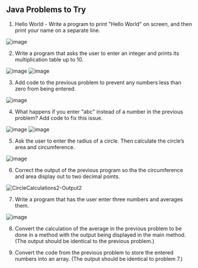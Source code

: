 ## Java Problems to Try

1. Hello World - Write a program to print "Hello World" on screen, and then print your name on a separate line.

![image](https://user-images.githubusercontent.com/40579055/137592679-5b774bdb-39a0-4b33-b885-624a24d9cda5.png)

2. Write a program that asks the user to enter an integer and prints its multiplication table up to 10.

![image](https://user-images.githubusercontent.com/40579055/137593122-8265f2d9-a7ea-4876-8bac-d64d7b53cc50.png)
![image](https://user-images.githubusercontent.com/40579055/137593400-7ef4e890-0f1d-4cc9-af15-4531f3de59a6.png)


3. Add code to the previous problem to prevent any numbers less than zero from being entered.

![image](https://user-images.githubusercontent.com/40579055/137594901-7e189680-29ec-49f0-8e94-596d18d365a6.png)

4. What happens if you enter "abc" instead of a number in the previous problem? Add code to fix this issue.

![image](https://user-images.githubusercontent.com/40579055/137595683-60ceda3f-1d09-4314-aa39-98b45b2d2850.png)
![image](https://user-images.githubusercontent.com/40579055/137595663-bdd1571a-c1a9-4a7e-9260-0d1e75053621.png)

5. Ask the user to enter the radius of a circle. Then calculate the circle’s area and circumference.

![image](https://user-images.githubusercontent.com/40579055/137634859-4bc46736-6b82-44b3-8215-8eac9cc64980.png)

6. Correct the output of the previous program so tha the circumference and area display out to two decimal points.

![CircleCalculations2-Output2](https://user-images.githubusercontent.com/40579055/137644581-007c07a9-b29c-45f7-b69f-538e3d5bb017.JPG)

7. Write a program that has the user enter three numbers and averages them.

![image](https://user-images.githubusercontent.com/40579055/138366670-01380f4a-f771-4cae-bd8a-b198eec27aad.png)

8. Convert the calculation of the average in the previous problem to be done in a method with the output being displayed in the main method. (The output should be identical to the previous problem.)

9. Convert the code from the previous problem to store the entered numbers into an array. (The output should be identical to problem 7.)




